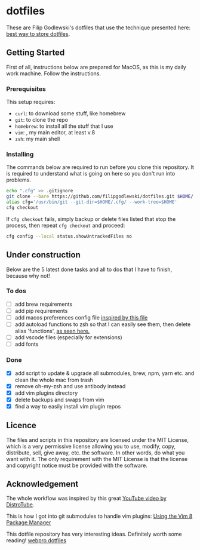 # dotfiles

These are Filip Godlewski's dotfiles that use the technique presented here: [best way to store dotfiles](https://developer.atlassian.com/blog/2016/02/best-way-to-store-dotfiles-git-bare-repo/).

## Getting Started

First of all, instructions below are prepared for MacOS, as this is my daily work machine. Follow the instructions.

### Prerequisites

This setup requires:

- `curl`: to download some stuff, like homebrew
- `git`: to clone the repo
- `homebrew`: to install all the stuff that I use
- `vim`: , my main editor, at least v.8
- `zsh`: my main shell

### Installing

The commands below are required to run before you clone this repository. It is required to understand what is going on here so you don't run into problems.

```sh
echo ".cfg" >> .gitignore
git clone --bare https://github.com/filipgodlewski/dotfiles.git $HOME/.cfg
alias cfg='/usr/bin/git --git-dir=$HOME/.cfg/ --work-tree=$HOME'
cfg checkout
```

If `cfg checkout` fails, simply backup or delete files listed that stop the process, then repeat `cfg checkout` and proceed:

```sh
cfg config --local status.showUntrackedFiles no
```

## Under construction

Below are the 5 latest done tasks and all to dos that I have to finish, because why not!

### To dos

- [ ] add brew requirements
- [ ] add pip requirements
- [ ] add macos preferences config file [inspired by this file](https://github.com/sobolevn/dotfiles/blob/master/macos)
- [ ] add autoload functions to zsh so that I can easily see them, then delete alias 'functions', [as seen here.](https://scriptingosx.com/2019/07/moving-to-zsh-part-4-aliases-and-functions/)
- [ ] add vscode files (especially for extensions)
- [ ] add fonts

### Done

- [x] add script to update & upgrade all submodules, brew, npm, yarn etc. and clean the whole mac from trash
- [x] remove oh-my-zsh and use antibody instead
- [x] add vim plugins directory
- [x] delete backups and swaps from vim
- [x] find a way to easily install vim plugin repos

## Licence

The files and scripts in this repository are licensed under the MIT License, which is a very permissive license allowing you to use, modify, copy, distribute, sell, give away, etc. the software. In other words, do what you want with it. The only requirement with the MIT License is that the license and copyright notice must be provided with the software.

## Acknowledgement

The whole workflow was inspired by this great [YouTube video by DistroTube](https://www.youtube.com/watch?v=tBoLDpTWVOM).

This is how I got into git submodules to handle vim plugins: [Using the Vim 8 Package Manager](https://dvonrohr.com/2016/12/11/vim-package-manager/)

This dotfile repository has very interesting ideas. Definitely worth some reading! [webpro dotfiles](https://github.com/webpro/dotfiles)
